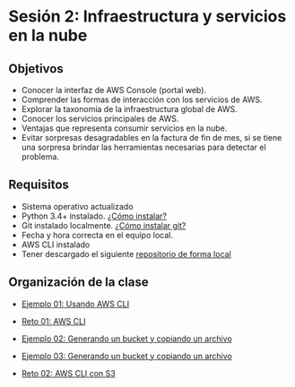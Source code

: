 
# Sesión 2: Infraestructura y servicios en la nube

## Objetivos

- Conocer la interfaz de AWS Console (portal web).
- Comprender las formas de interacción con los servicios de AWS.
- Explorar la taxonomía de la infraestructura global de AWS.
- Conocer los servicios principales de AWS.
-  Ventajas que representa consumir servicios en la nube.
- Evitar sorpresas desagradables en la factura de fin de mes, si se tiene una sorpresa brindar las herramientas necesarias para detectar el problema.

## Requisitos

- Sistema operativo actualizado
- Python 3.4+ instalado. [¿Cómo instalar?](https://aws.amazon.com/es/blogs/developer/deprecation-of-python-2-6-and-python-3-3-in-botocore-boto3-and-the-aws-cli/)
- Git instalado localmente. [¿Cómo instalar git?](https://git-scm.com/book/en/v2/Getting-Started-Installing-Git)
- Fecha y hora correcta en el equipo local.
- AWS CLI instalado
- Tener descargado el siguiente [repositorio de forma local]( https://github.com/mdn/beginner-html-site-styled)

## Organización de la clase

- [Ejemplo 01: Usando AWS CLI](https://github.com/beduExpert/AWS-Cloud-Foundations2020/tree/main/2.-Infraestructura%20y%20servicios%20en%20la%20nube/Ejemplo%2001)

- [Reto  01: AWS CLI](https://github.com/beduExpert/AWS-Cloud-Foundations2020/tree/main/2.-Infraestructura%20y%20servicios%20en%20la%20nube/Reto%2001)

- [Ejemplo 02: Generando un bucket y copiando un archivo](https://github.com/beduExpert/AWS-Cloud-Foundations2020/tree/main/2.-Infraestructura%20y%20servicios%20en%20la%20nube/Ejemplo%2002)

- [Ejemplo 03: Generando un bucket y copiando un archivo](https://github.com/beduExpert/AWS-Cloud-Foundations2020/tree/main/2.-Infraestructura%20y%20servicios%20en%20la%20nube/Ejemplo%2003)

- [Reto  02:  AWS CLI con S3](https://github.com/beduExpert/AWS-Cloud-Foundations2020/tree/main/2.-Infraestructura%20y%20servicios%20en%20la%20nube/Reto%2002)


